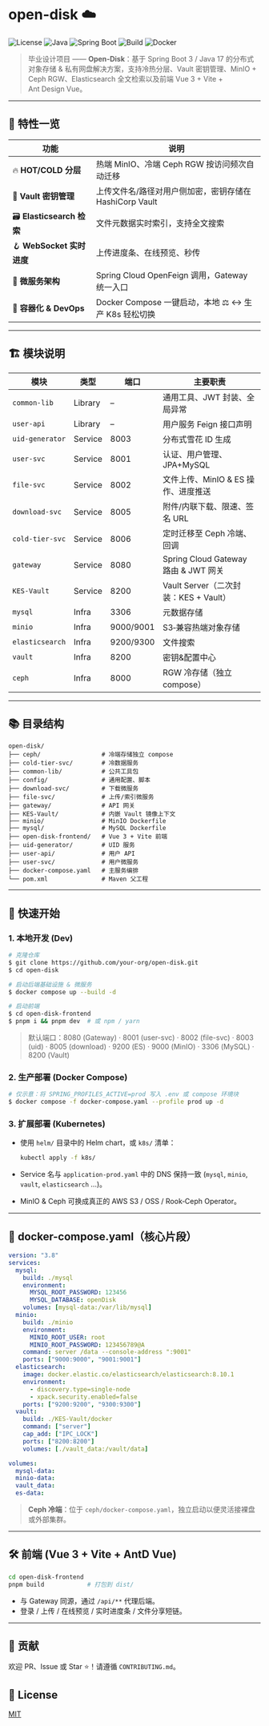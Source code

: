 # open-disk ☁️

![License](https://img.shields.io/github/license/your‑org/open‑disk)
![Java](https://img.shields.io/badge/Java-17-blue)
![Spring Boot](https://img.shields.io/badge/Spring%20Boot-3.3.1-brightgreen)
![Build](https://img.shields.io/github/actions/workflow/status/your‑org/open‑disk/ci.yml)
![Docker](https://img.shields.io/badge/Container-ready-important)

> 毕业设计项目 —— **Open‑Disk**：基于 Spring Boot 3 / Java 17 的分布式对象存储 & 私有网盘解决方案，支持冷热分层、Vault 密钥管理、MinIO + Ceph RGW、Elasticsearch 全文检索以及前端 Vue 3 + Vite + Ant Design Vue。

---

## 🌟 特性一览

| 功能                       | 说明                                       |
| ------------------------ | ---------------------------------------- |
| 🔥 **HOT/COLD 分层**       | 热端 MinIO、冷端 Ceph RGW 按访问频次自动迁移           |
| 🔐 **Vault 密钥管理**        | 上传文件名/路径对用户侧加密，密钥存储在 HashiCorp Vault     |
| 🗃️ **Elasticsearch 检索** | 文件元数据实时索引，支持全文搜索                         |
| 🪝 **WebSocket 实时进度**    | 上传进度条、在线预览、秒传                            |
| 🦾 **微服务架构**             | Spring Cloud OpenFeign 调用，Gateway 统一入口   |
| 🚀 **容器化 & DevOps**      | Docker Compose 一键启动，本地 ⚖️ ↔️ 生产 K8s 轻松切换 |

---

## 🏗️ 模块说明

| 模块              | 类型      | 端口        | 主要职责                             |
| --------------- | ------- | --------- | -------------------------------- |
| `common-lib`    | Library | –         | 通用工具、JWT 封装、全局异常                 |
| `user-api`      | Library | –         | 用户服务 Feign 接口声明                  |
| `uid-generator` | Service | 8003      | 分布式雪花 ID 生成                      |
| `user-svc`      | Service | 8001      | 认证、用户管理、JPA+MySQL                |
| `file-svc`      | Service | 8002      | 文件上传、MinIO & ES 操作、进度推送          |
| `download-svc`  | Service | 8005      | 附件/内联下载、限速、签名 URL                |
| `cold-tier-svc` | Service | 8006      | 定时迁移至 Ceph 冷端、回调                 |
| `gateway`       | Service | 8080      | Spring Cloud Gateway 路由 & JWT 网关 |
| `KES-Vault`     | Service | 8200      | Vault Server（二次封装：KES + Vault）   |
| `mysql`         | Infra   | 3306      | 元数据存储                            |
| `minio`         | Infra   | 9000/9001 | S3‑兼容热端对象存储                      |
| `elasticsearch` | Infra   | 9200/9300 | 文件搜索                             |
| `vault`         | Infra   | 8200      | 密钥&配置中心                          |
| `ceph`          | Infra   | 8000      | RGW 冷存储（独立 compose）              |

---

## 📚 目录结构

```
open-disk/
├── ceph/                 # 冷端存储独立 compose
├── cold-tier-svc/        # 冷数据服务
├── common-lib/           # 公共工具包
├── config/               # 通用配置、脚本
├── download-svc/         # 下载微服务
├── file-svc/             # 上传/索引微服务
├── gateway/              # API 网关
├── KES-Vault/            # 内嵌 Vault 镜像上下文
├── minio/                # MinIO Dockerfile
├── mysql/                # MySQL Dockerfile
├── open-disk-frontend/   # Vue 3 + Vite 前端
├── uid-generator/        # UID 服务
├── user-api/             # 用户 API
├── user-svc/             # 用户微服务
├── docker-compose.yaml   # 主服务编排
└── pom.xml               # Maven 父工程
```

---

## 🚀 快速开始

### 1. 本地开发 (Dev)

```bash
# 克隆仓库
$ git clone https://github.com/your-org/open-disk.git
$ cd open-disk

# 启动后端基础设施 & 微服务
$ docker compose up --build -d

# 启动前端
$ cd open-disk-frontend
$ pnpm i && pnpm dev  # 或 npm / yarn
```

> 默认端口：8080 (Gateway) · 8001 (user-svc) · 8002 (file-svc) · 8003 (uid) · 8005 (download) · 9200 (ES) · 9000 (MinIO) · 3306 (MySQL) · 8200 (Vault)

### 2. 生产部署 (Docker Compose)

```bash
# 仅示意：将 SPRING_PROFILES_ACTIVE=prod 写入 .env 或 compose 环境块
$ docker compose -f docker-compose.yaml --profile prod up -d
```

### 3. 扩展部署 (Kubernetes)

* 使用 `helm/` 目录中的 Helm chart，或 `k8s/` 清单：

  ```bash
  kubectl apply -f k8s/
  ```
* Service 名与 `application-prod.yaml` 中的 DNS 保持一致 (`mysql`, `minio`, `vault`, `elasticsearch` …)。
* MinIO & Ceph 可换成真正的 AWS S3 / OSS / Rook‑Ceph Operator。

---

## 🐳 docker-compose.yaml（核心片段）

```yaml
version: "3.8"
services:
  mysql:
    build: ./mysql
    environment:
      MYSQL_ROOT_PASSWORD: 123456
      MYSQL_DATABASE: openDisk
    volumes: [mysql-data:/var/lib/mysql]
  minio:
    build: ./minio
    environment:
      MINIO_ROOT_USER: root
      MINIO_ROOT_PASSWORD: 123456789@A
    command: server /data --console-address ":9001"
    ports: ["9000:9000", "9001:9001"]
  elasticsearch:
    image: docker.elastic.co/elasticsearch/elasticsearch:8.10.1
    environment:
      - discovery.type=single-node
      - xpack.security.enabled=false
    ports: ["9200:9200", "9300:9300"]
  vault:
    build: ./KES-Vault/docker
    command: ["server"]
    cap_add: ["IPC_LOCK"]
    ports: ["8200:8200"]
    volumes: [./vault_data:/vault/data]

volumes:
  mysql-data:
  minio-data:
  vault_data:
  es-data:
```

> **Ceph 冷端**：位于 `ceph/docker-compose.yaml`，独立启动以便灵活接裸盘或外部集群。

---

## 🛠️ 前端 (Vue 3 + Vite + AntD Vue)

```bash
cd open-disk-frontend
pnpm build            # 打包到 dist/
```

* 与 Gateway 同源，通过 `/api/**` 代理后端。
* 登录 / 上传 / 在线预览 / 实时进度条 / 文件分享短链。

---

## 🤝 贡献

欢迎 PR、Issue 或 Star ⭐！请遵循 `CONTRIBUTING.md`。

## 📄 License

[MIT](LICENSE)
